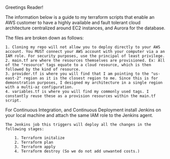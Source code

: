 Greetings Reader! 

The information below is a guide to my terraform scripts that enable an AWS customer to have a highly available and fault tolerant cloud architecture centralized around EC2 instances, and Aurora for the database. 

The files are broken down as follows: 

    1. Cloning my repo will not allow you to deploy directly to your AWS account. You MUST connect your AWS account with your computer via a an IAM role. For security purposes, use the principal of least privilege. 
    2. main.tf are where the resources themselves are provisioned. Ex: All of the "resource" tags equate to a cloud resource, which is then followed by the kind of resource. 
    3. provider.tf is where you will find that I am pointing to the "us-east-2" region as it is the closest region to me. Since this is for demonstration purposes, I designed my architecture in a single region with a multi-az configuration. 
    4. variables.tf is where you will find my commonly used tags. I constantly reuse these as a provision resources within the main.tf script. 



For Continuous Integration, and Continuous Deployment install Jenkins on your local machine and attach the same IAM role to the Jenkins agent. 

    The Jenkins job this triggers will deploy all the changes in the following stages: 

        1. Terraform initalize 
        2. Terraform plan 
        3. Terraform apply 
        4. Terraform destroy (So we do not add unwanted costs.) 



